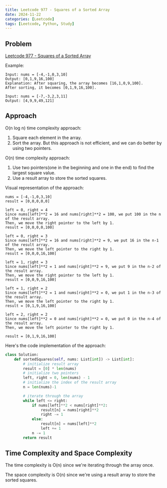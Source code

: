 ```yaml
---
title: Leetcode 977 - Squares of a Sorted Array
date: 2024-11-22
categories: [Leetcode]
tags: [Leetcode, Python, Study]
---
```


## Problem
[Leetcode 977 - Squares of a Sorted Array](https://leetcode.com/problems/squares-of-a-sorted-array/description/)

Example:
```
Input: nums = [-4,-1,0,3,10]
Output: [0,1,9,16,100]
Explanation: After squaring, the array becomes [16,1,0,9,100].
After sorting, it becomes [0,1,9,16,100].

Input: nums = [-7,-3,2,3,11]
Output: [4,9,9,49,121]
```

## Approach

O(n log n) time complexity approach:
1. Square each element in the array.
2. Sort the array.
But this approach is not efficient, and we can do better by using two pointers.

O(n) time complexity approach:
1. Use two pointers(one in the beginning and one in the end) to find the largest square value.
2. Use a result array to store the sorted squares.

Visual representation of the approach:
```
nums = [-4,-1,0,3,10]
result = [0,0,0,0,0]

left = 0, right = 4
Since nums[left]**2 = 16 and nums[right]**2 = 100, we put 100 in the n of the result array.
Then, we move the right pointer to the left by 1.
result = [0,0,0,0,100]

left = 0, right = 3
Since nums[left]**2 = 16 and nums[right]**2 = 9, we put 16 in the n-1 of the result array.
Then, we move the left pointer to the right by 1.
result = [0,0,0,16,100]

left = 1, right = 3
Since nums[left]**2 = 1 and nums[right]**2 = 9, we put 9 in the n-2 of the result array.
Then, we move the right pointer to the left by 1.
result = [0,0,9,16,100]

left = 1, right = 2
Since nums[left]**2 = 1 and nums[right]**2 = 0, we put 1 in the n-3 of the result array.
Then, we move the left pointer to the right by 1.
result = [0,1,9,16,100]

left = 2, right = 2
Since nums[left]**2 = 0 and nums[right]**2 = 0, we put 0 in the n-4 of the result array.
Then, we move the left pointer to the right by 1.

result = [0,1,9,16,100]
```

Here's the code implementation of the approach:
```python
class Solution:
    def sortedSquares(self, nums: List[int]) -> List[int]:
        # initialize result array
        result = [0] * len(nums)
        # initialize two pointers
        left, right = 0, len(nums) - 1
        # initialize the index of the result array
        n = len(nums)-1

        # iterate through the array
        while left <= right:
            if nums[left]**2 < nums[right]**2:
                result[n] = nums[right]**2
                right -= 1
            else:
                result[n] = nums[left]**2
                left += 1
            n -= 1
        return result
```

## Time Complexity and Space Complexity

The time complexity is O(n) since we're iterating through the array once.

The space complexity is O(n) since we're using a result array to store the sorted squares.


